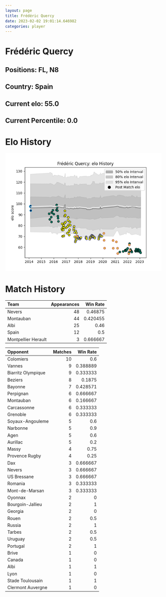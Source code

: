 ```yaml
---  
layout: page  
title: Frédéric Quercy  
date: 2023-02-02 19:01:14.646982  
categories: player  
---
```

# Frédéric Quercy

## Positions: FL, N8

## Country: Spain

## Current elo: 55.0

## Current Percentile: 0.0

# Elo History


![elo history](history_FrédéricQuercy.png)
# Match History


| Team                |   Appearances |   Win Rate |
|:--------------------|--------------:|-----------:|
| Nevers              |            48 |   0.46875  |
| Montauban           |            44 |   0.420455 |
| Albi                |            25 |   0.46     |
| Spain               |            12 |   0.5      |
| Montpellier Herault |             3 |   0.666667 |

| Opponent           |   Matches |   Win Rate |
|:-------------------|----------:|-----------:|
| Colomiers          |        10 |   0.6      |
| Vannes             |         9 |   0.388889 |
| Biarritz Olympique |         9 |   0.333333 |
| Beziers            |         8 |   0.1875   |
| Bayonne            |         7 |   0.428571 |
| Perpignan          |         6 |   0.666667 |
| Montauban          |         6 |   0.166667 |
| Carcassonne        |         6 |   0.333333 |
| Grenoble           |         6 |   0.333333 |
| Soyaux-Angouleme   |         5 |   0.6      |
| Narbonne           |         5 |   0.9      |
| Agen               |         5 |   0.6      |
| Aurillac           |         5 |   0.2      |
| Massy              |         4 |   0.75     |
| Provence Rugby     |         4 |   0.25     |
| Dax                |         3 |   0.666667 |
| Nevers             |         3 |   0.666667 |
| US Bressane        |         3 |   0.666667 |
| Romania            |         3 |   0.333333 |
| Mont-de-Marsan     |         3 |   0.333333 |
| Oyonnax            |         2 |   0        |
| Bourgoin-Jallieu   |         2 |   1        |
| Georgia            |         2 |   0        |
| Rouen              |         2 |   0.5      |
| Russia             |         2 |   1        |
| Tarbes             |         2 |   0.5      |
| Uruguay            |         2 |   0.5      |
| Portugal           |         2 |   1        |
| Brive              |         1 |   0        |
| Canada             |         1 |   0        |
| Albi               |         1 |   1        |
| Lyon               |         1 |   0        |
| Stade Toulousain   |         1 |   1        |
| Clermont Auvergne  |         1 |   0        |
